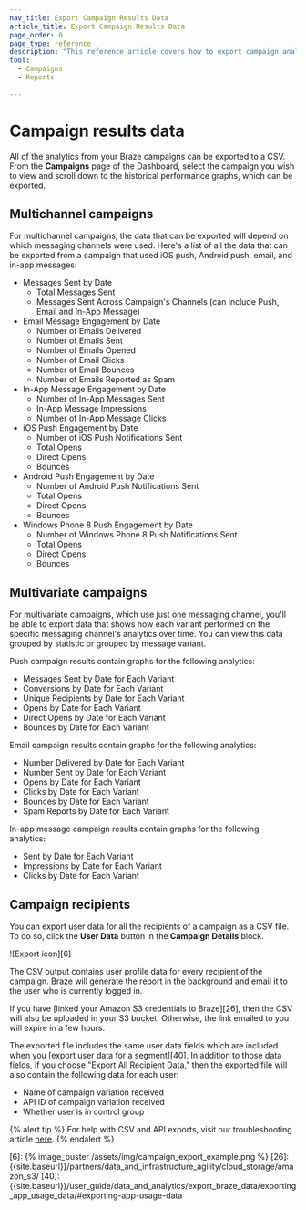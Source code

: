 ```yaml
---
nav_title: Export Campaign Results Data
article_title: Export Campaign Results Data
page_order: 0
page_type: reference
description: "This reference article covers how to export campaign analytics."
tool: 
  - Campaigns
  - Reports
  
---
```


# Campaign results data

All of the analytics from your Braze campaigns can be exported to a CSV. From the **Campaigns** page of the Dashboard, select the campaign you wish to view and scroll down to the historical performance graphs, which can be exported.

## Multichannel campaigns

For multichannel campaigns, the data that can be exported will depend on which messaging channels were used. Here's a list of all the data that can be exported from a campaign that used iOS push, Android push, email, and in-app messages:

- Messages Sent by Date
    - Total Messages Sent
    - Messages Sent Across Campaign's Channels (can include Push, Email and In-App Message)
- Email Message Engagement by Date
    - Number of Emails Delivered
    - Number of Emails Sent
    - Number of Emails Opened
    - Number of Email Clicks
    - Number of Email Bounces
    - Number of Emails Reported as Spam
- In-App Message Engagement by Date
    - Number of In-App Messages Sent
    - In-App Message Impressions
    - Number of In-App Message Clicks
- iOS Push Engagement by Date
    - Number of iOS Push Notifications Sent
    - Total Opens
    - Direct Opens
    - Bounces
- Android Push Engagement by Date
    - Number of Android Push Notifications Sent
    - Total Opens
    - Direct Opens
    - Bounces
- Windows Phone 8 Push Engagement by Date
    - Number of Windows Phone 8 Push Notifications Sent
    - Total Opens
    - Direct Opens
    - Bounces

## Multivariate campaigns

For multivariate campaigns, which use just one messaging channel, you'll be able to export data that shows how each variant performed on the specific messaging channel's analytics over time. You can view this data grouped by statistic or grouped by message variant.

Push campaign results contain graphs for the following analytics:

- Messages Sent by Date for Each Variant
- Conversions by Date for Each Variant
- Unique Recipients by Date for Each Variant
- Opens by Date for Each Variant
- Direct Opens by Date for Each Variant
- Bounces by Date for Each Variant

Email campaign results contain graphs for the following analytics:

- Number Delivered by Date for Each Variant
- Number Sent by Date for Each Variant
- Opens by Date for Each Variant
- Clicks by Date for Each Variant
- Bounces by Date for Each Variant
- Spam Reports by Date for Each Variant

In-app message campaign results contain graphs for the following analytics:

- Sent by Date for Each Variant
- Impressions by Date for Each Variant
- Clicks by Date for Each Variant

## Campaign recipients

You can export user data for all the recipients of a campaign as a CSV file. To do so, click the __User Data__ button in the __Campaign Details__ block.

![Export icon][6]

The CSV output contains user profile data for every recipient of the campaign. Braze will generate the report in the background and email it to the user who is currently logged in.

If you have [linked your Amazon S3 credentials to Braze][26], then the CSV will also be uploaded in your S3 bucket. Otherwise, the link emailed to you will expire in a few hours.

The exported file includes the same user data fields which are included when you [export user data for a segment][40]. In addition to those data fields, if you choose "Export All Recipient Data," then the exported file will also contain the following data for each user:

- Name of campaign variation received
- API ID of campaign variation received
- Whether user is in control group

{% alert tip %}
For help with CSV and API exports, visit our troubleshooting article [here]({{site.baseurl}}/user_guide/data_and_analytics/export_braze_data/export_troubleshooting/).
{% endalert %}

[6]: {% image_buster /assets/img/campaign_export_example.png %}
[26]: {{site.baseurl}}/partners/data_and_infrastructure_agility/cloud_storage/amazon_s3/
[40]: {{site.baseurl}}/user_guide/data_and_analytics/export_braze_data/exporting_app_usage_data/#exporting-app-usage-data
